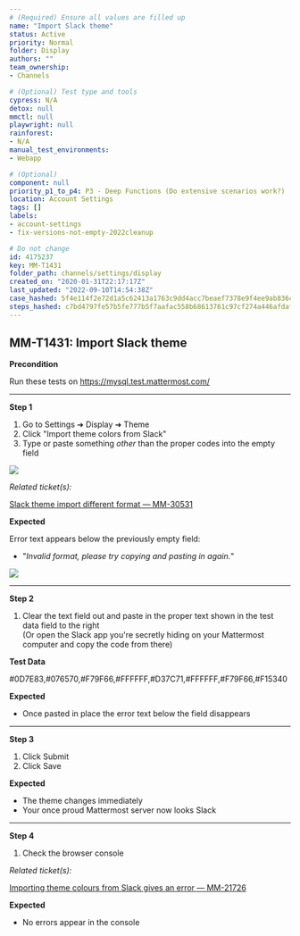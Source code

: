 ```yaml
---
# (Required) Ensure all values are filled up
name: "Import Slack theme"
status: Active
priority: Normal
folder: Display
authors: ""
team_ownership: 
- Channels

# (Optional) Test type and tools
cypress: N/A
detox: null
mmctl: null
playwright: null
rainforest: 
- N/A
manual_test_environments: 
- Webapp

# (Optional)
component: null
priority_p1_to_p4: P3 - Deep Functions (Do extensive scenarios work?)
location: Account Settings
tags: []
labels: 
- account-settings
- fix-versions-not-empty-2022cleanup

# Do not change
id: 4175237
key: MM-T1431
folder_path: channels/settings/display
created_on: "2020-01-31T22:17:17Z"
last_updated: "2022-09-10T14:54:38Z"
case_hashed: 5f4e114f2e72d1a5c62413a1763c9dd4acc7beaef7378e9f4ee9ab836ce55b0d5c7c02ffb7b0152b1308d7d0b18a520b
steps_hashed: c7bd4797fe57b5fe777b5f7aafac558b68613761c97cf274a446afdafb7f954934f1116f2d3b5bcde4118e83db2b00b8
---
```


## MM-T1431: Import Slack theme

**Precondition**

Run these tests on <https://mysql.test.mattermost.com/>

---

**Step 1**

1. Go to Settings ➜ Display ➜ Theme
2. Click "Import theme colors from Slack"
3. Type or paste something _other_ than the proper codes into the empty field

![](https://smartbear-tm4j-prod-us-west-2-attachment-rich-text.s3.us-west-2.amazonaws.com/embedded-f3277290f945470c4add5d21ef3dc7ca7b74388fc7152bfb6b99ae58c66a95a8-1580514374205-2020-01-31_17-21-11.png)

_Related ticket(s):_

[Slack theme import different format — MM-30531](https://mattermost.atlassian.net/browse/MM-30531)

**Expected**

Error text appears below the previously empty field:

- "_Invalid format, please try copying and pasting in again._"

![](https://smartbear-tm4j-prod-us-west-2-attachment-rich-text.s3.us-west-2.amazonaws.com/embedded-f3277290f945470c4add5d21ef3dc7ca7b74388fc7152bfb6b99ae58c66a95a8-1580514393688-1580514393688.png)

---

**Step 2**

1. Clear the text field out and paste in the proper text shown in the test data field to the right
   \
   (Or open the Slack app you're secretly hiding on your Mattermost computer and copy the code from there)

**Test Data**

\#0D7E83,#076570,#F79F66,#FFFFFF,#D37C71,#FFFFFF,#F79F66,#F15340

**Expected**

- Once pasted in place the error text below the field disappears

---

**Step 3**

1. Click Submit
2. Click Save

**Expected**

- The theme changes immediately
- Your once proud Mattermost server now looks Slack

---

**Step 4**

1. Check the browser console

_Related ticket(s):_

[Importing theme colours from Slack gives an error — MM-21726](https://mattermost.atlassian.net/browse/MM-21726)

**Expected**

- No errors appear in the console
